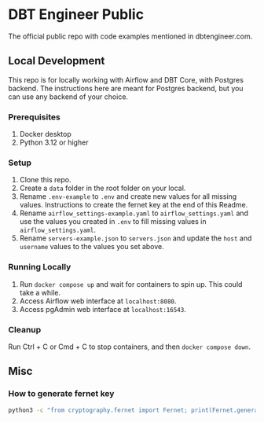 # DBT Engineer Public

The official public repo with code examples mentioned in dbtengineer.com. 

## Local Development

This repo is for locally working with Airflow and DBT Core, with Postgres backend. The instructions here are meant for Postgres backend, but you can use any backend of your choice. 

### Prerequisites

1. Docker desktop
2. Python 3.12 or higher

### Setup

1. Clone this repo. 
2. Create a `data` folder in the root folder on your local. 
3. Rename `.env-example` to `.env` and create new values for all missing values. Instructions to create the fernet key at the end of this Readme. 
4. Rename `airflow_settings-example.yaml` to `airflow_settings.yaml` and  use the values you created in `.env` to fill missing values in `airflow_settings.yaml`.
5. Rename `servers-example.json` to `servers.json` and update the `host` and `username` values to the values you set above. 

### Running Locally

1. Run `docker compose up` and wait for containers to spin up. This could take a while. 
2. Access Airflow web interface at `localhost:8080`.
3. Access pgAdmin web interface at `localhost:16543`.

### Cleanup

Run Ctrl + C or Cmd + C to stop containers, and then `docker compose down`. 

## Misc

### How to generate fernet key

```sh
python3 -c "from cryptography.fernet import Fernet; print(Fernet.generate_key().decode())"
```

